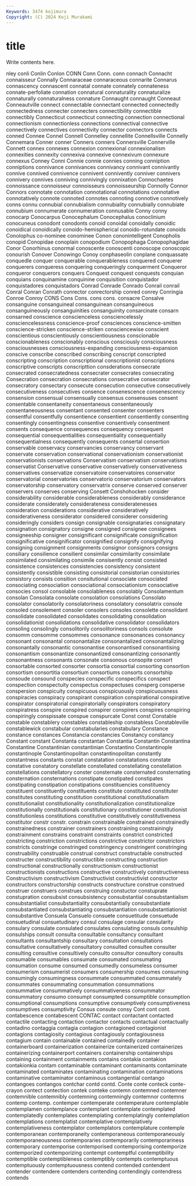 ```yaml
---
Keywords: 3474 kojimura
Copyright: (C) 2024 Koji Murakami
---
```


# title

Write contents here.



nley conli Conlin Conlon CONN
Conn Conn. conn connach Connacht connaisseur Connally Connaraceae connaraceous connarite
Connarus connascency connascent connatal connate connately connateness connate-perfoliate connation connatural
connaturality connaturalize connaturally connaturalness connature Connaught connaught Conneaut Conneautville connect
connectable connectant connected connectedly connectedness connecter connecters connectibility connectible connectibly
Connecticut connecticut connecting connection connectional connectionism connectionless connections connectival connective
connectively connectives connectivity connector connectors connects conned Connee Connel Connell
Connelley connellite Connellsville Connelly Connemara Conner conner Conners conners Connersville
Connerville Connett connex connexes connexion connexional connexionalism connexities connexity connexiva
connexive connexivum connexure connexus Conney Conni Connie connie connies conning
conniption conniptions connivance connivances connivancy connivant connivantly connive connived connivence
connivent connivently conniver connivers connivery connives conniving connivingly connixation Connochaetes
connoissance connoisseur connoisseurs connoisseurship Connolly Connor Connors connotate connotation connotational
connotations connotative connotatively connote connoted connotes connoting connotive connotively conns
connu connubial connubialism connubiality connubially connubiate connubium connumerate connumeration connusable
Conny conny conocarp Conocarpus Conocephalum Conocephalus conoclinium conocuneus conodont conodonts
conoid conoidal conoidally conoidic conoidical conoidically conoido-hemispherical conoido-rotundate conoids Conolophus
co-nominee conominee Conon cononintelligent Conopholis conopid Conopidae conoplain conopodium Conopophaga
Conopophagidae Conor Conorhinus conormal conoscente conoscenti conoscope conoscopic conourish Conover
Conowingo Conoy conphaseolin conplane conquassate conquedle conquer conquerable conquerableness conquered
conquerer conquerers conqueress conquering conqueringly conquerment Conqueror conqueror conquerors conquers
Conquest conquest conquests conquian conquians conquinamine conquinine conquisition conquistador conquistadores
conquistadors Conrad Conrade Conrado Conrail conrail Conral Conran Conrath conrector
conrectorship conred conrey Conringia Conroe Conroy CONS Cons Cons. cons
cons. consacre Consalve consanguine consanguineal consanguinean consanguineous consanguineously consanguinities consanguinity
consarcinate consarn consarned conscience conscienceless consciencelessly consciencelessness conscience-proof consciences conscience-smitten
conscience-stricken conscience-striken consciencewise conscient conscientious conscientiously conscientiousness conscionable conscionableness conscionably
conscious consciously consciousness consciousnesses consciousness-expanding consciousness-expansion conscive conscribe conscribed conscribing
conscript conscripted conscripting conscription conscriptional conscriptionist conscriptions conscriptive conscripts conscripttion
consderations consecrate consecrated consecratedness consecrater consecrates consecrating Consecration consecration consecrations
consecrative consecrator consecratory consectary consecute consecution consecutive consecutively consecutiveness consecutives
consence consenescence consenescency consension consensual consensually consensus consensuses consent consentable
consentaneity consentaneous consentaneously consentaneousness consentant consented consenter consenters consentful consentfully
consentience consentient consentiently consenting consentingly consentingness consentive consentively consentment consents
consequence consequences consequency consequent consequential consequentialities consequentiality consequentially consequentialness consequently
consequents consertal consertion conservable conservacy conservancies conservancy conservant conservate conservation
conservational conservationism conservationist conservationists conservations Conservatism conservatism conservatisms conservatist Conservative
conservative conservatively conservativeness conservatives conservatize conservatoire conservatoires conservator conservatorial conservatories
conservatorio conservatorium conservators conservatorship conservatory conservatrix conserve conserved conserver conservers
conserves conserving Consett Conshohocken consider considerability considerable considerableness considerably considerance
considerate considerately considerateness consideratenesses consideration considerations considerative consideratively considerativeness considerator
considered considerer considering consideringly considers consign consignable consignataries consignatary consignation
consignatory consigne consigned consignee consignees consigneeship consigner consignificant consignificate consignification
consignificative consignificator consignified consignify consignifying consigning consignment consignments consignor consignors
consigns consiliary consilience consilient consimilar consimilarity consimilate consimilated consimilating consimile
consisently consist consisted consistence consistences consistencies consistency consistent consistently consistible
consisting consistorial consistorian consistories consistory consists consition consitutional consociate consociated
consociating consociation consociational consociationism consociative consocies consol consolable consolableness consolably
Consolamentum consolan Consolata consolate consolation consolations Consolato consolator consolatorily consolatoriness
consolatory consolatrix console consoled consolement consoler consolers consoles consolette consolidant
consolidate consolidated consolidates consolidating consolidation consolidationist consolidations consolidative consolidator consolidators
consoling consolingly consolitorily consolitoriness consols consolute consomm consomme consommes consonance
consonances consonancy consonant consonantal consonantalize consonantalized consonantalizing consonantally consonantic consonantise
consonantised consonantising consonantism consonantize consonantized consonantizing consonantly consonantness consonants consonate
consonous consopite consort consortable consorted consorter consortia consortial consorting consortion
consortism consortitia consortium consortiums consorts consortship consoude consound conspecies conspecific
conspecifics conspect conspection conspectuity conspectus conspectuses consperg consperse conspersion conspicuity
conspicuous conspicuously conspicuousness conspiracies conspiracy conspirant conspiration conspirational conspirative conspirator
conspiratorial conspiratorially conspirators conspiratory conspiratress conspire conspired conspirer conspirers conspires
conspiring conspiringly conspissate conspue conspurcate Const const Constable constable constablery
constables constableship constabless Constableville constablewick constabular constabularies constabulary Constance constance
constances Constancia constancies Constancy constancy Constant constant Constanta constantan Constantia
Constantin Constantina Constantine Constantinian constantinian Constantino Constantinople constantinople Constantinopolitan constantinopolitan
constantly constantness constants constat constatation constatations constate constative constatory constellate
constellated constellating constellation constellations constellatory conster consternate consternated consternating consternation
consternations constipate constipated constipates constipating constipation constipations constituencies constituency constituent
constituently constituents constitute constituted constituter constitutes constituting constitution constitutional constitutionalism
constitutionalist constitutionality constitutionalization constitutionalize constitutionally constitutionals constitutionary constitutioner constitutionist constitutionless
constitutions constitutive constitutively constitutiveness constitutor constr constr. constrain constrainable constrained
constrainedly constrainedness constrainer constrainers constraining constrainingly constrainment constrains constraint constraints
constrict constricted constricting constriction constrictions constrictive constrictor constrictors constricts constringe
constringed constringency constringent constringing construability construable construal construct constructable constructed
constructer constructibility constructible constructing construction constructional constructionally constructionism constructionist constructionists
constructions constructive constructively constructiveness Constructivism constructivism Constructivist constructivist constructor constructors
constructorship constructs constructure construe construed construer construers construes construing constuctor
constuprate constupration consubsist consubsistency consubstantial consubstantialism consubstantialist consubstantiality consubstantially consubstantiate
consubstantiated consubstantiating consubstantiation consubstantiationist consubstantive Consuela Consuelo consuete consuetitude consuetude
consuetudinal consuetudinary consul consulage consular consularity consulary consulate consulated consulates
consulating consuls consulship consulships consult consulta consultable consultancy consultant consultants
consultantship consultary consultation consultations consultative consultatively consultatory consulted consultee consulter
consulting consultive consultively consulto consultor consultory consults consumable consumables consumate
consumated consumating consumation consume consumed consumedly consumeless consumer consumerism consumerist
consumers consumership consumes consuming consumingly consumingness consummate consummated consummately consummates
consummating consummation consummations consummative consummatively consummativeness consummator consummatory consumo consumpt
consumpted consumptible consumption consumptional consumptions consumptive consumptively consumptiveness consumptives consumptivity
Consus consute consy Cont cont cont. contabescence contabescent CONTAC contact
contactant contacted contactile contacting contaction contactor contacts contactual contactually contadino
contaggia contagia contagion contagioned contagionist contagions contagiosity contagious contagiously contagiousness
contagium contain containable contained containedly container containerboard containerization containerize containerized
containerizes containerizing containerport containers containership containerships containing containment containments contains
contakia contakion contakionkia contam contaminable contaminant contaminants contaminate contaminated contaminates
contaminating contamination contaminations contaminative contaminator contaminous contangential contango contangoes contangos
contchar contd contd. Conte conte conteck conte-crayon contect contection contek
conteke contemn contemned contemner contemnible contemnibly contemning contemningly contemnor contemns
contemp contemp. contemper contemperate contemperature contemplable contemplamen contemplance contemplant contemplate
contemplated contemplatedly contemplates contemplating contemplatingly contemplation contemplations contemplatist contemplative contemplatively
contemplativeness contemplator contemplators contemplature contemple contemporanean contemporaneity contemporaneous contemporaneously contemporaneousness
contemporaries contemporarily contemporariness contemporary contemporise contemporised contemporising contemporize contemporized contemporizing
contempt contemptful contemptibility contemptible contemptibleness contemptibly contempts contemptuous contemptuously contemptuousness
contend contended contendent contender contendere contenders contending contendingly contendress contends
